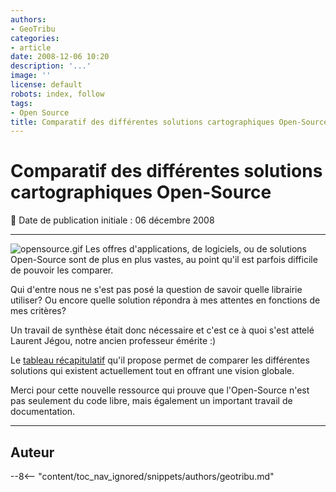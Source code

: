 ```yaml
---
authors:
- GeoTribu
categories:
- article
date: 2008-12-06 10:20
description: '...'
image: ''
license: default
robots: index, follow
tags:
- Open Source
title: Comparatif des différentes solutions cartographiques Open-Source
---
```


# Comparatif des différentes solutions cartographiques Open-Source


:calendar: Date de publication initiale : 06 décembre 2008


----

![opensource.gif](/sites/default/files/Tuto/img/Blog/OpenSource/opensource.gif) Les offres d'applications, de logiciels, ou de solutions Open-Source sont de plus en plus vastes, au point qu'il est parfois difficile de pouvoir les comparer. 


Qui d'entre nous ne s'est pas posé la question de savoir quelle librairie utiliser? Ou encore quelle solution répondra à mes attentes en fonctions de mes critères?


Un travail de synthèse était donc nécessaire et c'est ce à quoi s'est attelé Laurent Jégou, notre ancien professeur émérite :)


Le [tableau récapitulatif](http://www.geotests.net/cours/sigma/webmapping/tableau_webmapping.pdf) qu'il propose permet de comparer les différentes solutions qui existent actuellement tout en offrant une vision globale.


Merci pour cette nouvelle ressource qui prouve que l'Open-Source n'est pas seulement du code libre, mais également un important travail de documentation.




----

## Auteur

--8<-- "content/toc_nav_ignored/snippets/authors/geotribu.md"
